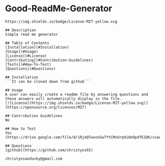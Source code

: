 # Good-ReadMe-Generator
    
    https://img.shields.io/badge/License-MIT-yellow.svg
    
    ## Description
    Simple read me generator
   
    ## Table of Contents
    [Installation](#Installation)  
    [Usage](#Usage)  
    [License](#License)  
    [Contributing](#Contribution-Guidelines)  
    [Tests](#How-To-Test)  
    [Questions](#Questions)  
    
    ## Installation
    ```It can be cloned down from github```
   
    ## Usage
    A user can easily create a readme file by answering questions and those answers will automatically display in the file.
    [![License](https://img.shields.io/badge/License-MIT-yellow.svg)](https://opensource.org/licenses/MIT)
   
    ## Contribution Guidelines
    No
    
    ## How to Test
    Yes
    (https://drive.google.com/file/d/1RjeQTwvnoSw7YtCMxUrpOiOe9pdfE1DK/view)

    ## Questions
    [github](https://github.com/christyns92)
   
    christynsandusky@gmail.com  
    